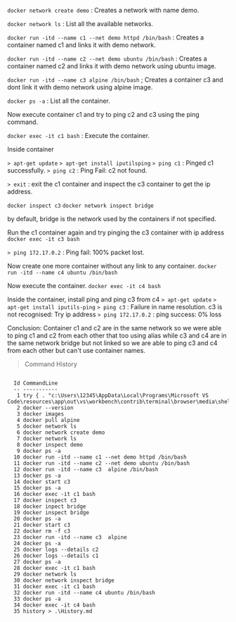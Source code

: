 `docker network create demo` : Creates a network with name demo.

`docker network ls`  : List all the available networks.

`docker run -itd --name c1 --net demo httpd /bin/bash` : Creates a container named c1 and links it with demo network.

`docker run -itd --name c2 --net demo ubuntu /bin/bash` : Creates a container named c2 and links it with demo network using ubuntu image.

`docker run -itd --name c3 alpine /bin/bash` ; Creates a container c3 and dont link it with demo network using alpine image.

`docker ps -a` : List all the container. 

Now execute container c1 and try to ping c2 and c3 using the ping command.

`docker exec -it c1 bash` : Execute the container. 

Inside container

`> apt-get update`
`> apt-get install iputilsping`
`> ping c1` : Pinged c1 successfully.
`> ping c2` : Ping Fail: c2 not found. 

`> exit` : exit the c1 container and inspect the c3 container to get the ip address.

`docker inspect c3`
`docker network inspect bridge`

by default, bridge is the network used by the containers if not specified. 

Run the c1 container again and try pinging the c3 container with ip address
`docker exec -it c3 bash`

`> ping 172.17.0.2` : Ping fail: 100% packet lost.

Now create one more container without any link to any container.
`docker run -itd --name c4 ubuntu /bin/bash`

Now execute the container. 
`docker exec -it c4 bash`

Inside the container, install ping and ping c3 from c4
`> apt-get update`
`> apt-get install iputils-ping`
`> ping c3` : Failure in name resolution. c3 is not recognised: Try ip address
`> ping 172.17.0.2` : ping success: 0% loss

Conclusion: Container c1 and c2 are in the same network so we were able to ping c1 and c2 from each other that too using alias
while c3 and c4 are in the same network bridge but not linked so we are able to ping c3 and c4 from each other but can't use container names.

> Command History
```
    
  Id CommandLine                                                                                                                              
  -- -----------                                                                                                                              
   1 try { . "c:\Users\12345\AppData\Local\Programs\Microsoft VS Code\resources\app\out\vs\workbench\contrib\terminal\browser\media\shellIn...
   2 docker --version
   3 docker images
   4 docker pull alpine
   5 docker network ls
   6 docker network create demo
   7 docker network ls
   8 docker inspect demo
   9 docker ps -a
  10 docker run -itd --name c1 --net demo httpd /bin/bash
  11 docker run -itd --name c2 --net demo ubuntu /bin/bash
  12 docker run -itd --name c3  alpine /bin/bash
  13 docker ps -a
  14 docker start c3
  15 docker ps -a
  16 docker exec -it c1 bash
  17 docker inspect c3 
  18 docker inpect bridge
  19 docker inspect bridge
  20 docker ps -a
  21 docker start c3
  22 docker rm -f c3
  23 docker run -itd --name c3  alpine
  24 docker ps -a
  25 docker logs --details c2
  26 docker logs --details c1
  27 docker ps -a
  28 docker exec -it c1 bash
  29 docker network ls
  30 docker network inspect bridge
  31 docker exec -it c1 bash
  32 docker run -itd --name c4 ubuntu /bin/bash
  33 docker ps -a
  34 docker exec -it c4 bash
  35 history > .\History.md



```